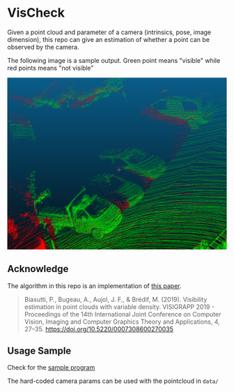 # VisCheck

Given a point cloud and parameter of a camera (intrinsics, pose, image dimension), this repo can give an estimation of whether a point can be observed by the camera.

The following image is a sample output. Green point means "visible" while red points means "not visible"

![sample output](./docs/sample.png)

## Acknowledge

The algorithm in this repo is an implementation of [this paper](https://www.scitepress.org/Papers/2019/73086/pdf/index.html).

> Biasutti, P., Bugeau, A., Aujol, J. F., & Brédif, M. (2019). Visibility estimation in point clouds with variable density. VISIGRAPP 2019 - Proceedings of the 14th International Joint Conference on Computer Vision, Imaging and Computer Graphics Theory and Applications, 4, 27–35. https://doi.org/10.5220/0007308600270035

## Usage Sample

Check for the [sample program](./sample/visiblity_estimation.cc)

The hard-coded camera params can be used with the pointcloud in `data/`